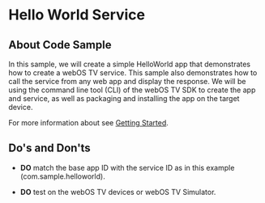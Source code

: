 # Hello World Service

## About Code Sample

In this sample, we will create a simple HelloWorld app that demonstrates how to create a webOS TV service. This sample
also demonstrates how to call the service from any web app and display the response. We will be using the command line
tool (CLI) of the webOS TV SDK to create the app and service, as well as packaging and installing the app on the target
device.

For more information about
see [Getting Started](https://webostv.developer.lge.com/develop/getting-started/build-your-first-web-app).

## Do's and Don'ts

- **DO** match the base app ID with the service ID as in this example (com.sample.helloworld).

- **DO** test on the webOS TV devices or webOS TV Simulator.
